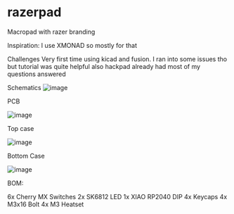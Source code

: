 # razerpad
Macropad with razer branding

Inspiration:
I use XMONAD so mostly for that

Challenges
Very first time using kicad and fusion. I ran into some issues tho but tutorial was quite helpful also hackpad already had most of my questions answered

Schematics
![image](https://github.com/user-attachments/assets/70cb3b9e-fe28-49ee-8ae7-1f73d106eb1a)


PCB

![image](https://github.com/user-attachments/assets/95c11280-e5d9-493f-a22d-52a790e8877f)


Top case


![image](https://github.com/user-attachments/assets/603098b0-e6a9-48e5-bc64-b9fffff1130d)


Bottom Case



![image](https://github.com/user-attachments/assets/7e4a730d-cd3a-48aa-b471-d79e252b8075)

BOM:

6x Cherry MX Switches
2x SK6812 LED
1x XIAO RP2040 DIP
4x Keycaps
4x M3x16 Bolt
4x M3 Heatset

